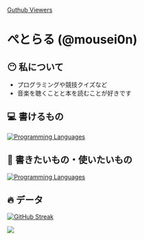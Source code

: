 [Guthub Viewers](https://komarev.com/ghpvc/?username=mousei0n)

# ぺとらる (@mousei0n)

## 😶 私について
* プログラミングや競技クイズなど
* 音楽を聴くことと本を読むことが好きです

## 💻 書けるもの
[![Programming Languages](https://skillicons.dev/icons?i=html,css,go)](https://skillicons.dev)

## 🫥 書きたいもの・使いたいもの
[![Programming Languages](https://skillicons.dev/icons?i=rust,ts,php,cpp,tauri,next)](https://skillicons.dev)

## 🔥 データ
[![GitHub Streak](https://streak-stats.demolab.com?user=mousei0n&theme=tokyonight)](https://git.io/streak-stats)
  
 ![](http://github-profile-summary-cards.vercel.app/api/cards/profile-details?username=mousei0n&theme=tokyonight)
